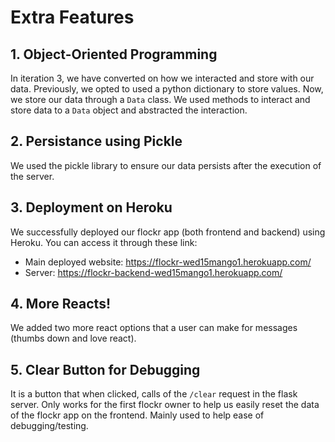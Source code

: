 # Extra Features

## 1. Object-Oriented Programming

In iteration 3, we have converted on how we interacted and store with our data. Previously, we opted to used a python dictionary to store values. Now, we store our data through a `Data` class. We used methods to interact and store data to a `Data` object and abstracted the interaction.

## 2. Persistance using Pickle

We used the pickle library to ensure our data persists after the execution of the server.

## 3. Deployment on Heroku

We successfully deployed our flockr app (both frontend and backend) using Heroku. You can access it through these link:

- Main deployed website: https://flockr-wed15mango1.herokuapp.com/
- Server: https://flockr-backend-wed15mango1.herokuapp.com/

## 4. More Reacts!

We added two more react options that a user can make for messages (thumbs down and love react).

## 5. Clear Button for Debugging

It is a button that when clicked, calls of the `/clear` request in the flask server. Only works for the first flockr owner to help us easily reset the data of the flockr app on the frontend. Mainly used to help ease of debugging/testing.
